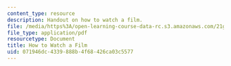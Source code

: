 ```yaml
---
content_type: resource
description: Handout on how to watch a film.
file: /media/https%3A/open-learning-course-data-rc.s3.amazonaws.com/21g-052-french-film-classics-spring-2015/071946dc4339888b4f68426ca03c5577_MIT21G_052S15_Watch_a_Film.pdf
file_type: application/pdf
resourcetype: Document
title: How to Watch a Film
uid: 071946dc-4339-888b-4f68-426ca03c5577
---
```

